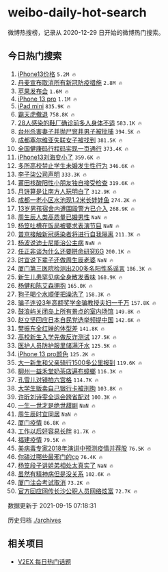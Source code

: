 # weibo-daily-hot-search

微博热搜榜，记录从 2020-12-29 日开始的微博热门搜索。

## 今日热门搜索

<!-- BEGIN -->

1. [iPhone13价格](https://s.weibo.com/weibo?q=%23iPhone13%E4%BB%B7%E6%A0%BC%23&Refer=top) `5.2M 🔥`
1. [丹麦宣布取消所有新冠防疫措施](https://s.weibo.com/weibo?q=%23%E4%B8%B9%E9%BA%A6%E5%AE%A3%E5%B8%83%E5%8F%96%E6%B6%88%E6%89%80%E6%9C%89%E6%96%B0%E5%86%A0%E9%98%B2%E7%96%AB%E6%8E%AA%E6%96%BD%23&Refer=top) `2.8M 🔥`
1. [苹果发布会](https://s.weibo.com/weibo?q=%23%E8%8B%B9%E6%9E%9C%E5%8F%91%E5%B8%83%E4%BC%9A%23&Refer=top) `1.6M 🔥`
1. [iPhone 13 pro](https://s.weibo.com/weibo?q=iPhone%2013%20pro&Refer=top) `1.1M 🔥`
1. [iPad mini](https://s.weibo.com/weibo?q=iPad%20mini&Refer=top) `835.9K 🔥`
1. [霸天虎撤退](https://s.weibo.com/weibo?q=%E9%9C%B8%E5%A4%A9%E8%99%8E%E6%92%A4%E9%80%80&Refer=top) `758.8K 🔥`
1. [28人感染的鞋厂确诊前多人身体不适](https://s.weibo.com/weibo?q=%2328%E4%BA%BA%E6%84%9F%E6%9F%93%E7%9A%84%E9%9E%8B%E5%8E%82%E7%A1%AE%E8%AF%8A%E5%89%8D%E5%A4%9A%E4%BA%BA%E8%BA%AB%E4%BD%93%E4%B8%8D%E9%80%82%23&Refer=top) `583.1K 🔥`
1. [台州杀害妻子并抛尸窨井男子被批捕](https://s.weibo.com/weibo?q=%23%E5%8F%B0%E5%B7%9E%E6%9D%80%E5%AE%B3%E5%A6%BB%E5%AD%90%E5%B9%B6%E6%8A%9B%E5%B0%B8%E7%AA%A8%E4%BA%95%E7%94%B7%E5%AD%90%E8%A2%AB%E6%89%B9%E6%8D%95%23&Refer=top) `394.5K 🔥`
1. [成都塞尔维亚失联女子被找到](https://s.weibo.com/weibo?q=%23%E6%88%90%E9%83%BD%E5%A1%9E%E5%B0%94%E7%BB%B4%E4%BA%9A%E5%A4%B1%E8%81%94%E5%A5%B3%E5%AD%90%E8%A2%AB%E6%89%BE%E5%88%B0%23&Refer=top) `381.5K 🔥`
1. [全国健康码行程码实现一页通行](https://s.weibo.com/weibo?q=%23%E5%85%A8%E5%9B%BD%E5%81%A5%E5%BA%B7%E7%A0%81%E8%A1%8C%E7%A8%8B%E7%A0%81%E5%AE%9E%E7%8E%B0%E4%B8%80%E9%A1%B5%E9%80%9A%E8%A1%8C%23&Refer=top) `373.4K 🔥`
1. [iPhone13刘海变小了](https://s.weibo.com/weibo?q=%23iPhone13%E5%88%98%E6%B5%B7%E5%8F%98%E5%B0%8F%E4%BA%86%23&Refer=top) `359.6K 🔥`
1. [多所高校禁止学生未婚发生性行为](https://s.weibo.com/weibo?q=%23%E5%A4%9A%E6%89%80%E9%AB%98%E6%A0%A1%E7%A6%81%E6%AD%A2%E5%AD%A6%E7%94%9F%E6%9C%AA%E5%A9%9A%E5%8F%91%E7%94%9F%E6%80%A7%E8%A1%8C%E4%B8%BA%23&Refer=top) `346.6K 🔥`
1. [李子柒公司声明](https://s.weibo.com/weibo?q=%23%E6%9D%8E%E5%AD%90%E6%9F%92%E5%85%AC%E5%8F%B8%E5%A3%B0%E6%98%8E%23&Refer=top) `333.3K 🔥`
1. [莆田核酸阳性小朋友独自接受检查](https://s.weibo.com/weibo?q=%23%E8%8E%86%E7%94%B0%E6%A0%B8%E9%85%B8%E9%98%B3%E6%80%A7%E5%B0%8F%E6%9C%8B%E5%8F%8B%E7%8B%AC%E8%87%AA%E6%8E%A5%E5%8F%97%E6%A3%80%E6%9F%A5%23&Refer=top) `319.6K 🔥`
1. [月饼算是让南方人玩明白了](https://s.weibo.com/weibo?q=%23%E6%9C%88%E9%A5%BC%E7%AE%97%E6%98%AF%E8%AE%A9%E5%8D%97%E6%96%B9%E4%BA%BA%E7%8E%A9%E6%98%8E%E7%99%BD%E4%BA%86%23&Refer=top) `312.9K 🔥`
1. [成都一老小区水池现1.2米长娃娃鱼](https://s.weibo.com/weibo?q=%23%E6%88%90%E9%83%BD%E4%B8%80%E8%80%81%E5%B0%8F%E5%8C%BA%E6%B0%B4%E6%B1%A0%E7%8E%B01.2%E7%B1%B3%E9%95%BF%E5%A8%83%E5%A8%83%E9%B1%BC%23&Refer=top) `274.2K 🔥`
1. [13岁男孩宿舍内遭围殴警方已介入](https://s.weibo.com/weibo?q=%2313%E5%B2%81%E7%94%B7%E5%AD%A9%E5%AE%BF%E8%88%8D%E5%86%85%E9%81%AD%E5%9B%B4%E6%AE%B4%E8%AD%A6%E6%96%B9%E5%B7%B2%E4%BB%8B%E5%85%A5%23&Refer=top) `268.9K 🔥`
1. [周生辰人类高质量已婚男性](https://s.weibo.com/weibo?q=%23%E5%91%A8%E7%94%9F%E8%BE%B0%E4%BA%BA%E7%B1%BB%E9%AB%98%E8%B4%A8%E9%87%8F%E5%B7%B2%E5%A9%9A%E7%94%B7%E6%80%A7%23&Refer=top) `NaN 🔥`
1. [杨笠吐槽在饭局被要求表演节目](https://s.weibo.com/weibo?q=%23%E6%9D%A8%E7%AC%A0%E5%90%90%E6%A7%BD%E5%9C%A8%E9%A5%AD%E5%B1%80%E8%A2%AB%E8%A6%81%E6%B1%82%E8%A1%A8%E6%BC%94%E8%8A%82%E7%9B%AE%23&Refer=top) `NaN 🔥`
1. [普京接触新冠感染者将进行自我隔离](https://s.weibo.com/weibo?q=%23%E6%99%AE%E4%BA%AC%E6%8E%A5%E8%A7%A6%E6%96%B0%E5%86%A0%E6%84%9F%E6%9F%93%E8%80%85%E5%B0%86%E8%BF%9B%E8%A1%8C%E8%87%AA%E6%88%91%E9%9A%94%E7%A6%BB%23&Refer=top) `211.3K 🔥`
1. [杨波说迪士尼能治公主病](https://s.weibo.com/weibo?q=%23%E6%9D%A8%E6%B3%A2%E8%AF%B4%E8%BF%AA%E5%A3%AB%E5%B0%BC%E8%83%BD%E6%B2%BB%E5%85%AC%E4%B8%BB%E7%97%85%23&Refer=top) `NaN 🔥`
1. [任正非谈为什么还要拼命研究6G](https://s.weibo.com/weibo?q=%23%E4%BB%BB%E6%AD%A3%E9%9D%9E%E8%B0%88%E4%B8%BA%E4%BB%80%E4%B9%88%E8%BF%98%E8%A6%81%E6%8B%BC%E5%91%BD%E7%A0%94%E7%A9%B66G%23&Refer=top) `200.1K 🔥`
1. [时宜说下辈子还做周生辰老婆](https://s.weibo.com/weibo?q=%23%E6%97%B6%E5%AE%9C%E8%AF%B4%E4%B8%8B%E8%BE%88%E5%AD%90%E8%BF%98%E5%81%9A%E5%91%A8%E7%94%9F%E8%BE%B0%E8%80%81%E5%A9%86%23&Refer=top) `NaN 🔥`
1. [厦门第三医院检测出200多名阳性系谣言](https://s.weibo.com/weibo?q=%23%E5%8E%A6%E9%97%A8%E7%AC%AC%E4%B8%89%E5%8C%BB%E9%99%A2%E6%A3%80%E6%B5%8B%E5%87%BA200%E5%A4%9A%E5%90%8D%E9%98%B3%E6%80%A7%E7%B3%BB%E8%B0%A3%E8%A8%80%23&Refer=top) `186.3K 🔥`
1. [新生儿患罕见病全身散发香味](https://s.weibo.com/weibo?q=%23%E6%96%B0%E7%94%9F%E5%84%BF%E6%82%A3%E7%BD%95%E8%A7%81%E7%97%85%E5%85%A8%E8%BA%AB%E6%95%A3%E5%8F%91%E9%A6%99%E5%91%B3%23&Refer=top) `168.9K 🔥`
1. [杨健和陈艾森拥抱](https://s.weibo.com/weibo?q=%23%E6%9D%A8%E5%81%A5%E5%92%8C%E9%99%88%E8%89%BE%E6%A3%AE%E6%8B%A5%E6%8A%B1%23&Refer=top) `165.0K 🔥`
1. [狗子喝个水顺便把澡洗了](https://s.weibo.com/weibo?q=%23%E7%8B%97%E5%AD%90%E5%96%9D%E4%B8%AA%E6%B0%B4%E9%A1%BA%E4%BE%BF%E6%8A%8A%E6%BE%A1%E6%B4%97%E4%BA%86%23&Refer=top) `158.3K 🔥`
1. [骗子连设3年高额奖学金骗教授夫妇一千万](https://s.weibo.com/weibo?q=%23%E9%AA%97%E5%AD%90%E8%BF%9E%E8%AE%BE3%E5%B9%B4%E9%AB%98%E9%A2%9D%E5%A5%96%E5%AD%A6%E9%87%91%E9%AA%97%E6%95%99%E6%8E%88%E5%A4%AB%E5%A6%87%E4%B8%80%E5%8D%83%E4%B8%87%23&Refer=top) `157.8K 🔥`
1. [鼓浪屿关闭岛上所有景点的室内场馆](https://s.weibo.com/weibo?q=%23%E9%BC%93%E6%B5%AA%E5%B1%BF%E5%85%B3%E9%97%AD%E5%B2%9B%E4%B8%8A%E6%89%80%E6%9C%89%E6%99%AF%E7%82%B9%E7%9A%84%E5%AE%A4%E5%86%85%E5%9C%BA%E9%A6%86%23&Refer=top) `149.8K 🔥`
1. [赵立坚回应日本自民党选举频提中国](https://s.weibo.com/weibo?q=%23%E8%B5%B5%E7%AB%8B%E5%9D%9A%E5%9B%9E%E5%BA%94%E6%97%A5%E6%9C%AC%E8%87%AA%E6%B0%91%E5%85%9A%E9%80%89%E4%B8%BE%E9%A2%91%E6%8F%90%E4%B8%AD%E5%9B%BD%23&Refer=top) `142.6K 🔥`
1. [樊振东全红婵的体型差](https://s.weibo.com/weibo?q=%23%E6%A8%8A%E6%8C%AF%E4%B8%9C%E5%85%A8%E7%BA%A2%E5%A9%B5%E7%9A%84%E4%BD%93%E5%9E%8B%E5%B7%AE%23&Refer=top) `141.8K 🔥`
1. [高校新生入学先做反诈测试](https://s.weibo.com/weibo?q=%23%E9%AB%98%E6%A0%A1%E6%96%B0%E7%94%9F%E5%85%A5%E5%AD%A6%E5%85%88%E5%81%9A%E5%8F%8D%E8%AF%88%E6%B5%8B%E8%AF%95%23&Refer=top) `127.5K 🔥`
1. [医护人员防护服里储满汗水](https://s.weibo.com/weibo?q=%23%E5%8C%BB%E6%8A%A4%E4%BA%BA%E5%91%98%E9%98%B2%E6%8A%A4%E6%9C%8D%E9%87%8C%E5%82%A8%E6%BB%A1%E6%B1%97%E6%B0%B4%23&Refer=top) `125.5K 🔥`
1. [iPhone 13 pro颜色](https://s.weibo.com/weibo?q=iPhone%2013%20pro%E9%A2%9C%E8%89%B2&Refer=top) `125.2K 🔥`
1. [大一新生和父亲骑行1500多公里报到](https://s.weibo.com/weibo?q=%23%E5%A4%A7%E4%B8%80%E6%96%B0%E7%94%9F%E5%92%8C%E7%88%B6%E4%BA%B2%E9%AA%91%E8%A1%8C1500%E5%A4%9A%E5%85%AC%E9%87%8C%E6%8A%A5%E5%88%B0%23&Refer=top) `119.6K 🔥`
1. [柳州一益禾堂奶茶店遍布蟑螂](https://s.weibo.com/weibo?q=%23%E6%9F%B3%E5%B7%9E%E4%B8%80%E7%9B%8A%E7%A6%BE%E5%A0%82%E5%A5%B6%E8%8C%B6%E5%BA%97%E9%81%8D%E5%B8%83%E8%9F%91%E8%9E%82%23&Refer=top) `116.3K 🔥`
1. [孔雪儿对镜拍六宫格](https://s.weibo.com/weibo?q=%23%E5%AD%94%E9%9B%AA%E5%84%BF%E5%AF%B9%E9%95%9C%E6%8B%8D%E5%85%AD%E5%AE%AB%E6%A0%BC%23&Refer=top) `114.7K 🔥`
1. [大学生贩卖自己银行卡被刑拘](https://s.weibo.com/weibo?q=%23%E5%A4%A7%E5%AD%A6%E7%94%9F%E8%B4%A9%E5%8D%96%E8%87%AA%E5%B7%B1%E9%93%B6%E8%A1%8C%E5%8D%A1%E8%A2%AB%E5%88%91%E6%8B%98%23&Refer=top) `103.8K 🔥`
1. [许昕刘诗雯全运会跨省配对](https://s.weibo.com/weibo?q=%23%E8%AE%B8%E6%98%95%E5%88%98%E8%AF%97%E9%9B%AF%E5%85%A8%E8%BF%90%E4%BC%9A%E8%B7%A8%E7%9C%81%E9%85%8D%E5%AF%B9%23&Refer=top) `100.3K 🔥`
1. [一生一世才是绝世甜剧](https://s.weibo.com/weibo?q=%23%E4%B8%80%E7%94%9F%E4%B8%80%E4%B8%96%E6%89%8D%E6%98%AF%E7%BB%9D%E4%B8%96%E7%94%9C%E5%89%A7%23&Refer=top) `NaN 🔥`
1. [周生辰时宜同居](https://s.weibo.com/weibo?q=%23%E5%91%A8%E7%94%9F%E8%BE%B0%E6%97%B6%E5%AE%9C%E5%90%8C%E5%B1%85%23&Refer=top) `NaN 🔥`
1. [厦门疫情](https://s.weibo.com/weibo?q=%23%E5%8E%A6%E9%97%A8%E7%96%AB%E6%83%85%23&Refer=top) `86.8K 🔥`
1. [工作以后好容易长胖](https://s.weibo.com/weibo?q=%23%E5%B7%A5%E4%BD%9C%E4%BB%A5%E5%90%8E%E5%A5%BD%E5%AE%B9%E6%98%93%E9%95%BF%E8%83%96%23&Refer=top) `81.7K 🔥`
1. [福建疫情](https://s.weibo.com/weibo?q=%23%E7%A6%8F%E5%BB%BA%E7%96%AB%E6%83%85%23&Refer=top) `79.5K 🔥`
1. [美病毒专家2018年演讲中预测疫情并荐股](https://s.weibo.com/weibo?q=%23%E7%BE%8E%E7%97%85%E6%AF%92%E4%B8%93%E5%AE%B62018%E5%B9%B4%E6%BC%94%E8%AE%B2%E4%B8%AD%E9%A2%84%E6%B5%8B%E7%96%AB%E6%83%85%E5%B9%B6%E8%8D%90%E8%82%A1%23&Refer=top) `76.5K 🔥`
1. [你磕过哪些最邪门的cp](https://s.weibo.com/weibo?q=%23%E4%BD%A0%E7%A3%95%E8%BF%87%E5%93%AA%E4%BA%9B%E6%9C%80%E9%82%AA%E9%97%A8%E7%9A%84cp%23&Refer=top) `76.4K 🔥`
1. [杨笠段子讲姐弟相处太真实了](https://s.weibo.com/weibo?q=%23%E6%9D%A8%E7%AC%A0%E6%AE%B5%E5%AD%90%E8%AE%B2%E5%A7%90%E5%BC%9F%E7%9B%B8%E5%A4%84%E5%A4%AA%E7%9C%9F%E5%AE%9E%E4%BA%86%23&Refer=top) `NaN 🔥`
1. [虽然有精神病但是没关系](https://s.weibo.com/weibo?q=%23%E8%99%BD%E7%84%B6%E6%9C%89%E7%B2%BE%E7%A5%9E%E7%97%85%E4%BD%86%E6%98%AF%E6%B2%A1%E5%85%B3%E7%B3%BB%23&Refer=top) `102.6K 🔥`
1. [厦门注会考试取消](https://s.weibo.com/weibo?q=%E5%8E%A6%E9%97%A8%E6%B3%A8%E4%BC%9A%E8%80%83%E8%AF%95%E5%8F%96%E6%B6%88&Refer=top) `73.2K 🔥`
1. [官方回应网传长沙公职人员网络炫富](https://s.weibo.com/weibo?q=%23%E5%AE%98%E6%96%B9%E5%9B%9E%E5%BA%94%E7%BD%91%E4%BC%A0%E9%95%BF%E6%B2%99%E5%85%AC%E8%81%8C%E4%BA%BA%E5%91%98%E7%BD%91%E7%BB%9C%E7%82%AB%E5%AF%8C%23&Refer=top) `72.7K 🔥`

数据更新于 2021-09-15 07:18:31

<!-- END -->

历史归档 [./archives](./archives)

## 相关项目

- [V2EX 每日热门话题](https://github.com/boojack/v2ex-daily-hot-topic)

